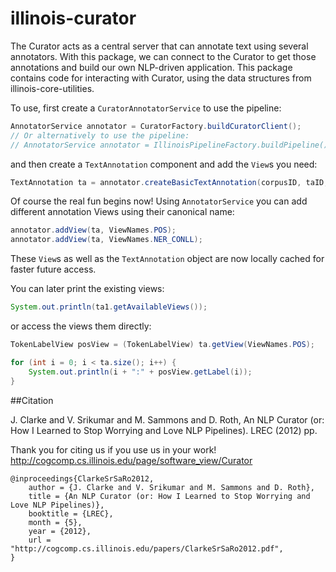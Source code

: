 # illinois-curator

The Curator acts as a central server that can annotate text using
several annotators. With this package, we can connect to the Curator to
get those annotations and build our own NLP-driven
application. This package contains code for interacting with Curator, using the data structures from illinois-core-utilities.


To use, first create a `CuratorAnnotatorService` to use the pipeline: 

```java 
AnnotatorService annotator = CuratorFactory.buildCuratorClient();
// Or alternatively to use the pipeline:
// AnnotatorService annotator = IllinoisPipelineFactory.buildPipeline();
```

and then create a `TextAnnotation` component and add the `View`s you need:

```java 
TextAnnotation ta = annotator.createBasicTextAnnotation(corpusID, taID, "Some text that I want to process.");
```

Of course the real fun begins now! Using `AnnotatorService` you can add different annotation 
Views using their canonical name:

```java 
annotator.addView(ta, ViewNames.POS);
annotator.addView(ta, ViewNames.NER_CONLL);
```

These `View`s as well as the `TextAnnotation` object are now locally cached for faster future access.

You can later print the existing views: 

```java 
System.out.println(ta1.getAvailableViews());
```

or access the views them directly: 

```java 
TokenLabelView posView = (TokenLabelView) ta.getView(ViewNames.POS);

for (int i = 0; i < ta.size(); i++) {
    System.out.println(i + ":" + posView.getLabel(i));
}
```

##Citation

J. Clarke and V. Srikumar and M. Sammons and D. Roth, An NLP Curator (or: How I Learned to Stop Worrying and Love NLP Pipelines). LREC (2012) pp.

Thank you for citing us if you use us in your work! http://cogcomp.cs.illinois.edu/page/software_view/Curator

```
@inproceedings{ClarkeSrSaRo2012,
    author = {J. Clarke and V. Srikumar and M. Sammons and D. Roth},
    title = {An NLP Curator (or: How I Learned to Stop Worrying and Love NLP Pipelines)},
    booktitle = {LREC},
    month = {5},
    year = {2012},
    url = "http://cogcomp.cs.illinois.edu/papers/ClarkeSrSaRo2012.pdf",
}
```
